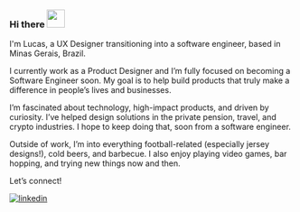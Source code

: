 


 
 ### Hi there <img src="https://emojis.slackmojis.com/emojis/images/1536351075/4594/blob-wave.gif" width="32" height="32" />

I'm Lucas, a UX Designer transitioning into a software engineer, based in Minas Gerais, Brazil.

I currently work as a Product Designer and I’m fully focused on becoming a Software Engineer soon. My goal is to help build products that truly make a difference in people’s lives and businesses.

I’m fascinated about technology, high-impact products, and driven by curiosity. I’ve helped design solutions in the private pension, travel, and crypto industries. I hope to keep doing that, soon from a software engineer.

Outside of work, I’m into everything football-related (especially jersey designs!), cold beers, and barbecue. I also enjoy playing video games, bar hopping, and trying new things now and then.


Let’s connect!

[![linkedin](https://img.shields.io/badge/linkedin-0A66C2?style=for-the-badge&logo=linkedin&logoColor=white)](https://www.linkedin.com/in/lucasbuenno/)

